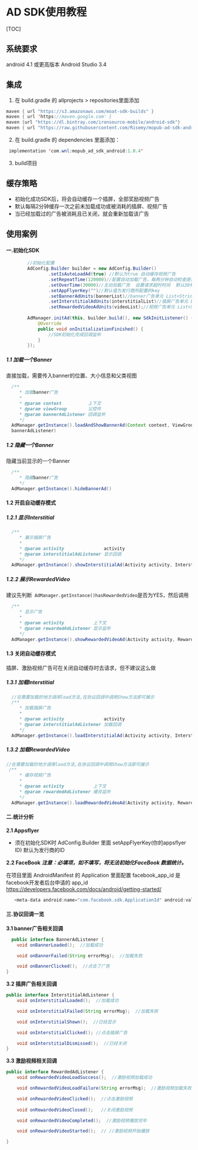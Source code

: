 # AD SDK使用教程
[TOC]

## 系统要求
android 4.1 或更高版本
Android Studio 3.4

## 集成
 1. 在 build.gradle 的 allprojects > repositories里面添加
 ```java
 maven { url "https://s3.amazonaws.com/moat-sdk-builds" }
 maven { url 'https://maven.google.com' }
 maven {url "https://dl.bintray.com/ironsource-mobile/android-sdk"}
 maven { url "https://raw.githubusercontent.com/Risemy/mopub-ad-sdk-android/master" }
 ```
 2. 在 build.gradle 的  dependencies 里面添加：
```java
 implementation 'com.wnl:mopub_ad_sdk_android:1.0.4'
```
 3. build项目

## 缓存策略
* 初始化成功SDK后，将会自动缓存一个插屏，全部奖励视频广告
* 默认每隔2分钟缓存一次之前未加载成功或被消耗的插屏、视频广告
* 当已经加载过的广告被消耗且已关闭，就会重新加载该广告

## 使用案例

#### 一.初始化SDK
``` java
		//初始化配置
        AdConfig.Builder builder = new AdConfig.Builder()
                .setIsAutoLoadAd(true) //默认为true 自动缓存视频广告
                .setRepeatTime(120000)//配置自动加载广告，每两分钟自动检查是否有缓存视频广告，如果有视频广告缓存则不做任何操作，没有视频广告缓存则请求
                .setOverTime(30000)//主动加载广告  设置请求超时时间  默认30秒
                .setAppFlyerKey("")//默认值为发行商所配置的key
                .setBannerAdUnits(bannerList)//banner广告单元 List<String>数组
                .setInterstitialAdUnits(interstitialList)//插屏广告单元 List<String>数组
                .setRewardedVideoAdUnits(videoList);//视频广告单元 List<String>数组
				
		AdManager.initAd(this, builder.build(), new SdkInitListener() {
            @Override
            public void onInitializationFinished() {
                //SDK初始化完成回调监听
            }
        });

```

##### 1.1 加载一个Banner
直接加载，需要传入banner的位置、大小信息和父类视图
``` java
  /**
     * 加载banner广告
     *
     * @param context          上下文
     * @param viewGroup        父控件
     * @param bannerAdListener 回调监听
     */
  AdManager.getInstance().loadAndShowBannerAd(Context context, ViewGroup viewGroup, final BannerAdListener
  bannerAdListener)
```
##### 1.2 隐藏一个Banner
隐藏当前显示的一个Banner
``` java
  /**
     * 隐藏banner广告
     */
  AdManager.getInstance().hideBannerAd()
```

#### 1.2 开启自动缓存模式
##### 1.2.1 显示Interstitial
``` java
  /**
     * 展示插屏广告
     *
     * @param activity               activity
     * @param interstitialAdListener 显示回调
     */
  AdManager.getInstance().showInterstitialAd(Activity activity, InterstitialAdListener interstitialAdListener)
```
##### 1.2.2 展示RewardedVideo
建议先判断` AdManager.getInstance()hasRewardedVideo`是否为YES，然后调用
``` java
  /**
     * 显示广告
     *
     * @param activity           上下文
     * @param rewardedAdListener 显示监听
     */
  AdManager.getInstance().showRewardedVideoAd(Activity activity, RewardedAdListener rewardedAdListener)
```

#### 1.3 关闭自动缓存模式
插屏、激励视频广告可在关闭自动缓存时去请求，但不建议这么做
##### 1.3.1 加载Interstitial
``` java
  //在需要加载的地方调用load方法,在协议回调中调用Show方法即可展示
  /**
     * 加载插屏广告
     *
     * @param activity               activity
     * @param interstitialAdListener 加载回调
     */
  AdManager.getInstance().loadInterstitialAd(Activity activity, InterstitialAdListener interstitialAdListener)

```
##### 1.3.2 加载RewardedVideo
``` java
//在需要加载的地方调用load方法,在协议回调中调用Show方法即可展示
 /**
     * 缓存视频广告
     *
     * @param activity           上下文
     * @param rewardedAdListener 缓存监听
     */
  AdManager.getInstance().loadRewardedVideoAd(Activity activity, RewardedAdListener rewardedAdListener)
```

#### 二.统计分析

**2.1 Appsflyer**

* 须在初始化SDK时 AdConfig.Builder 里面 setAppFlyerKey(你的appsflyer ID) 默认为发行商的ID

**2.2 FaceBook**
***注意：必填项，如不填写，将无法初始化FaceBook 数据统计。***

在项目里面 AndroidManifest 的 Application 里面配置 facebook_app_id 是facebook开发者后台申请的 app_id
https://developers.facebook.com/docs/android/getting-started/
```java
   <meta-data android:name="com.facebook.sdk.ApplicationId" android:value="你的facebook_app_id"/>
```

#### 三.协议回调一览
**3.1 banner广告相关回调**
```java
  public interface BannerAdListener {
    void onBannerLoaded();  //加载成功

    void onBannerFailed(String errorMsg);  //加载失败

    void onBannerClicked();  //点击了广告
}
```

**3.2 插屏广告相关回调**
```java
public interface InterstitialAdListener {
    void onInterstitialLoaded();  //加载成功

    void onInterstitialFailed(String errorMsg);  //加载失败

    void onInterstitialShown();  //已经显示

    void onInterstitialClicked(); //点击插屏广告

    void onInterstitialDismissed();  //已经关闭
}
```

**3.3 激励视频相关回调**
```java
public interface RewardedAdListener {
    void onRewardedVideoLoadSuccess();  //激励视频加载成功

    void onRewardedVideoLoadFailure(String errorMsg);  //激励视频加载失败

    void onRewardedVideoClicked();  //点击激励视频
 
    void onRewardedVideoClosed();   //关闭激励视频

    void onRewardedVideoCompleted();  //激励视频播放完毕

    void onRewardedVideoStarted();  // //激励视频开始播放

}
```
